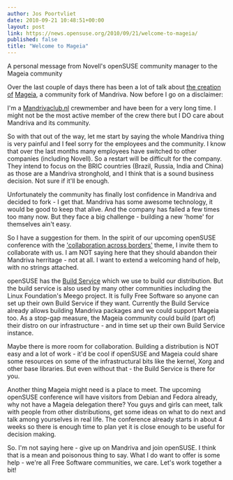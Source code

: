 ```yaml
---
author: Jos Poortvliet
date: 2010-09-21 10:48:51+00:00
layout: post
link: https://news.opensuse.org/2010/09/21/welcome-to-mageia/
published: false
title: "Welcome to Mageia"
---
```

A personal message from Novell's openSUSE community manager to the Mageia community

Over the last couple of days there has been a lot of talk about [the creation of](http://kdepi.wordpress.com/2010/09/18/mageia-forking-mandriva-linux-yes/) [Mageia](http://mageia.org), a community fork of Mandriva. Now before I go on a disclaimer:

I'm a [Mandrivaclub.nl](http://www.mandrivaclub.nl/) crewmember and have been for a very long time. I might not be the most active member of the crew there but I DO care about Mandriva and its community.

So with that out of the way, let me start by saying the whole Mandriva thing is very painful and I feel sorry for the employees and the community. I know that over the last months many employees have switched to other companies (including Novell). So a restart will be difficult for the company. They intend to focus on the BRIC countries (Brazil, Russia, India and China) as those are a Mandriva stronghold, and I think that is a sound business decision. Not sure if it'll be enough.

Unfortunately the community has finally lost confidence in Mandriva and decided to fork - I get that. Mandriva has some awesome technology, it would be good to keep that alive. And the company has failed a few times too many now. But they face a big challenge - building a new 'home' for themselves ain't easy.

So I have a suggestion for them. In the spirit of our upcoming openSUSE conference with the ['collaboration across borders'](http://conference.opensuse.org/indico//conferenceProgram.py?confId=0) theme, I invite them to collaborate with us. I am NOT saying here that they should abandon their Mandriva herritage - not at all. I want to extend a welcoming hand of help, with no strings attached.

openSUSE has the [Build Service](http://build.opensuse.org) which we use to build our distribution. But the build service is also used by many other communities including the Linux Foundation's Meego project. It is fully Free Software so anyone can set up their own Build Service if they want. Currently the Build Service already allows building Mandriva packages and we could support Mageia too. As a stop-gap measure, the Mageia community could build (part of) their distro on our infrastructure - and in time set up their own Build Service instance.

Maybe there is more room for collaboration. Building a distribution is NOT easy and a lot of work - it'd be cool if openSUSE and Mageia could share some resources on some of the infrastructural bits like the kernel, Xorg and other base libraries. But even without that - the Build Service is there for you.

Another thing Mageia might need is a place to meet. The upcoming openSUSE conference will have visitors from Debian and Fedora already, why not have a Mageia delegation there? You guys and girls can meet, talk with people from other distributions, get some ideas on what to do next and talk among yourselves in real life. The conference already starts in about 4 weeks so there is enough time to plan yet it is close enough to be useful for decision making.

So. I'm not saying here - give up on Mandriva and join openSUSE. I think that is a mean and poisonous thing to say. What I do want to offer is some help - we're all Free Software communities, we care. Let's work together a bit!		
